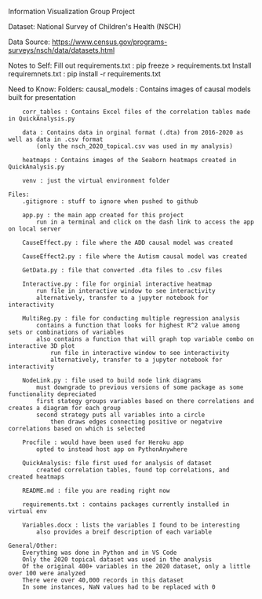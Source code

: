 Information Visualization Group Project

Dataset: National Survey of Children's Health (NSCH)

Data Source: https://www.census.gov/programs-surveys/nsch/data/datasets.html

Notes to Self:
    Fill out requirements.txt : pip freeze > requirements.txt
    Install requiremnets.txt : pip install -r requirements.txt

Need to Know:
    Folders:
        causal_models : Contains images of causal models built for presentation

        corr_tables : Contains Excel files of the correlation tables made in QuickAnalysis.py

        data : Contains data in orginal format (.dta) from 2016-2020 as well as data in .csv format
            (only the nsch_2020_topical.csv was used in my analysis)

        heatmaps : Contains images of the Seaborn heatmaps created in QuickAnalysis.py

        venv : just the virtual environment folder

    Files:
        .gitignore : stuff to ignore when pushed to github

        app.py : the main app created for this project
            run in a terminal and click on the dash link to access the app on local server

        CauseEffect.py : file where the ADD causal model was created

        CauseEffect2.py : file where the Autism causal model was created

        GetData.py : file that converted .dta files to .csv files 

        Interactive.py : file for orginial interactive heatmap 
            run file in interactive window to see interactivity
            alternatively, transfer to a jupyter notebook for interactivity

        MultiReg.py : file for conducting multiple regression analysis
            contains a function that looks for highest R^2 value among sets or combinations of variables
            also contains a function that will graph top variable combo on interactive 3D plot
                run file in interactive window to see interactivity
                alternatively, transfer to a jupyter notebook for interactivity

        NodeLink.py : file used to build node link diagrams
            must downgrade to previous versions of some package as some functionality depreciated
            first stategy groups variables based on there correlations and creates a diagram for each group
            second strategy puts all variables into a circle
                then draws edges connecting positive or negatvive correlations based on which is selected
            
        Procfile : would have been used for Heroku app
            opted to instead host app on PythonAnywhere

        QuickAnalysis: file first used for analysis of dataset
            created correlation tables, found top correlations, and created heatmaps

        README.md : file you are reading right now

        requirements.txt : contains packages currently installed in virtual env

        Variables.docx : lists the variables I found to be interesting
            also provides a breif description of each variable

    General/Other: 
        Everything was done in Python and in VS Code
        Only the 2020 topical dataset was used in the analysis
        Of the original 400+ variables in the 2020 dataset, only a little over 100 were analyzed
        There were over 40,000 records in this dataset
        In some instances, NaN values had to be replaced with 0
        